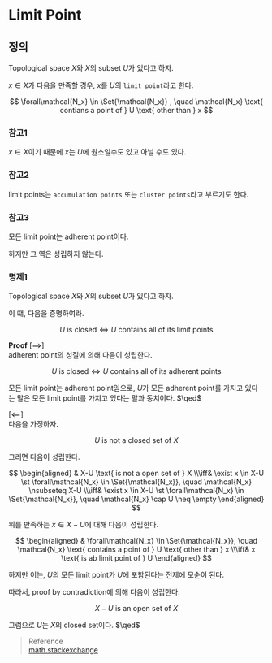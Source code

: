 # Limit Point
## 정의
Topological space $X$와 $X$의 subset $U$가 있다고 하자.

$x \in X$가 다음을 만족할 경우, $x$를 $U$의 `limit point`라고 한다.

$$ \forall\mathcal{N_x} \in \Set{\mathcal{N_x}} , \quad \mathcal{N_x} \text{ contians a point of } U \text{ other than } x $$

### 참고1
$x \in X$이기 때문에 $x$는 $U$에 원소일수도 있고 아닐 수도 있다.

### 참고2
limit points는 `accumulation points` 또는 `cluster points`라고 부르기도 한다.

### 참고3
모든 limit point는 adherent point이다.

하지만 그 역은 성립하지 않는다.

### 명제1
Topological space $X$와 $X$의 subset $U$가 있다고 하자.

이 떄, 다음을 증명하여라.

$$ U \text{ is closed} \iff U \text{ contains all of its limit points} $$

**Proof**
[$\implies$]  
adherent point의 성질에 의해 다음이 성립한다.

$$ U \text{ is closed} \iff U \text{ contains all of its adherent points} $$

모든 limit point는 adherent point임으로, $U$가 모든 adherent point를 가지고 있다는 말은 모든 limit point를 가지고 있다는 말과 동치이다. $\qed$

[$\impliedby$]  
다음을 가정하자.

$$ U \text{ is not a closed set of } X $$

그러면 다음이 성립한다.

$$ \begin{aligned} & X-U \text{ is not a open set of } X \\\iff& \exist x \in X-U \st \forall\mathcal{N_x} \in \Set{\mathcal{N_x}}, \quad \mathcal{N_x} \nsubseteq X-U \\\iff& \exist x \in X-U \st \forall\mathcal{N_x} \in \Set{\mathcal{N_x}}, \quad \mathcal{N_x} \cap U \neq \empty \end{aligned} $$

위를 만족하는 $x\in X-U$에 대해 다음이 성립한다.

$$ \begin{aligned} & \forall\mathcal{N_x} \in \Set{\mathcal{N_x}}, \quad \mathcal{N_x} \text{ contains a point of } U \text{ other than } x \\\iff& x \text{ is ab limit point of } U  \end{aligned} $$


하지만 이는, $U$의 모든 limit point가 $U$에 포함된다는 전제에 모순이 된다.

따라서, proof by contradiction에 의해 다음이 성립한다.

$$ X-U \text{ is an open set of } X $$

그럼으로 $U$는 $X$의 closed set이다. $\qed$

> Reference  
> [math.stackexchange](https://math.stackexchange.com/questions/162018/accumulation-points-cluster-points-closed-sets?rq=1)